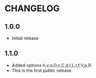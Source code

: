 # CHANGELOG

## 1.0.0 
* Initial release

##  1.1.0 
* Added options h,v,o,O,c,C,d,l,L,r,f,V,p,R
* This is the first public release
